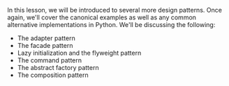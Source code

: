 In this lesson, we will be introduced to  several more design patterns. Once again, we'll cover the canonical  examples as well as any common alternative implementations in Python.  We'll be discussing the following:

- The adapter pattern
- The facade pattern
- Lazy initialization and the flyweight pattern
- The command pattern
- The abstract factory pattern
- The composition pattern